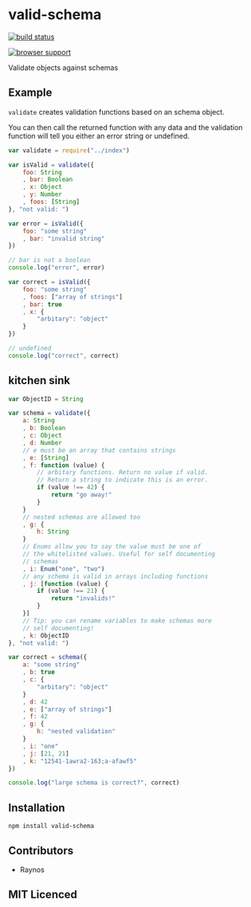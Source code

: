 # valid-schema 

[![build status](https://secure.travis-ci.org/Colingo/valid-schema.png)](http://travis-ci.org/Colingo/valid-schema)

[![browser support](http://ci.testling.com/Colingo/valid-schema.png)](http://ci.testling.com/Colingo/valid-schema)

Validate objects against schemas

## Example

`validate` creates validation functions based on an schema object.

You can then call the returned function with any data and
    the validation function will tell you either an error string
    or undefined.

```js
var validate = require("../index")

var isValid = validate({
    foo: String
    , bar: Boolean
    , x: Object
    , y: Number
    , foos: [String]
}, "not valid: ")

var error = isValid({
    foo: "some string"
    , bar: "invalid string"
})

// bar is not a boolean
console.log("error", error)

var correct = isValid({
    foo: "some string"
    , foos: ["array of strings"]
    , bar: true
    , x: {
        "arbitary": "object"
    }
})

// undefined
console.log("correct", correct)
```

## kitchen sink

```js
var ObjectID = String

var schema = validate({
    a: String
    , b: Boolean
    , c: Object
    , d: Number
    // e must be an array that contains strings
    , e: [String]
    , f: function (value) {
        // arbitary functions. Return no value if valid.
        // Return a string to indicate this is an error.
        if (value !== 42) {
            return "go away!"
        }
    }
    // nested schemas are allowed too
    , g: {
        h: String
    }
    // Enums allow you to say the value must be one of
    // the whitelisted values. Useful for self documenting
    // schemas
    , i: Enum("one", "two")
    // any schema is valid in arrays including functions
    , j: [function (value) {
        if (value !== 21) {
            return "invalids!"
        }
    }]
    // Tip: you can rename variables to make schemas more
    // self documenting!
    , k: ObjectID
}, "not valid: ")

var correct = schema({
    a: "some string"
    , b: true
    , c: {
        "arbitary": "object"
    }
    , d: 42
    , e: ["array of strings"]
    , f: 42
    , g: {
        h: "nested validation"
    }
    , i: "one"
    , j: [21, 21]
    , k: "12541-1awra2-163;a-afawf5"
})

console.log("large schema is correct?", correct)
```

## Installation

`npm install valid-schema`

## Contributors

 - Raynos

## MIT Licenced
